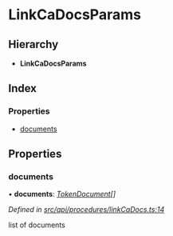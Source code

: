 # LinkCaDocsParams

## Hierarchy

* **LinkCaDocsParams**

## Index

### Properties

* [documents](linkcadocsparams.md#documents)

## Properties

### documents

• **documents**: [_TokenDocument_](tokendocument.md)_\[\]_

_Defined in_ [_src/api/procedures/linkCaDocs.ts:14_](https://github.com/PolymathNetwork/polymesh-sdk/blob/56921667/src/api/procedures/linkCaDocs.ts#L14)

list of documents

